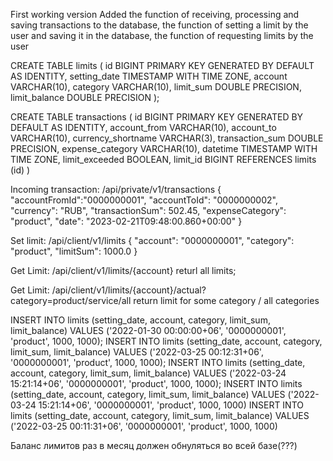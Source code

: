 First working version
Added the function of receiving, processing and saving transactions to the database, the function of setting a limit by the user and saving it in the database, the function of requesting limits by the user

CREATE TABLE limits
(
id BIGINT PRIMARY KEY GENERATED BY DEFAULT AS IDENTITY,
setting_date TIMESTAMP WITH TIME ZONE,
account VARCHAR(10),
category VARCHAR(10),
limit_sum DOUBLE PRECISION,
limit_balance DOUBLE PRECISION
);

CREATE TABLE transactions
(
id BIGINT PRIMARY KEY GENERATED BY DEFAULT AS IDENTITY,
account_from VARCHAR(10),
account_to VARCHAR(10),
currency_shortname VARCHAR(3),
transaction_sum DOUBLE PRECISION,
expense_category VARCHAR(10),
datetime TIMESTAMP WITH TIME ZONE,
limit_exceeded BOOLEAN,
limit_id BIGINT REFERENCES limits (id)
)

Incoming transaction:
/api/private/v1/transactions
{
"accountFromId":"0000000001",
"accountToId": "0000000002",
"currency": "RUB",
"transactionSum": 502.45,
"expenseCategory": "product",
"date": "2023-02-21T09:48:00.860+00:00"
}

Set limit:
/api/client/v1/limits
{
"account": "0000000001",
"category": "product",
"limitSum": 1000.0
}

Get Limit:
/api/client/v1/limits/{account}
returl all limits;

Get Limit:
/api/client/v1/limits/{account}/actual?category=product/service/all
return limit for some category / all categories

INSERT INTO limits (setting_date, account, category, limit_sum, limit_balance)
VALUES ('2022-01-30 00:00:00+06', '0000000001', 'product', 1000, 1000);
INSERT INTO limits (setting_date, account, category, limit_sum, limit_balance)
VALUES ('2022-03-25 00:12:31+06', '0000000001', 'product', 1000, 1000);
INSERT INTO limits (setting_date, account, category, limit_sum, limit_balance)
VALUES ('2022-03-24 15:21:14+06', '0000000001', 'product', 1000, 1000);
INSERT INTO limits (setting_date, account, category, limit_sum, limit_balance)
VALUES ('2022-03-24 15:21:14+06', '0000000001', 'product', 1000, 1000)
INSERT INTO limits (setting_date, account, category, limit_sum, limit_balance)
VALUES ('2022-03-25 00:11:31+06', '0000000001', 'product', 1000, 1000)

Баланс лимитов раз в месяц должен обнуляться во всей базе(???)
